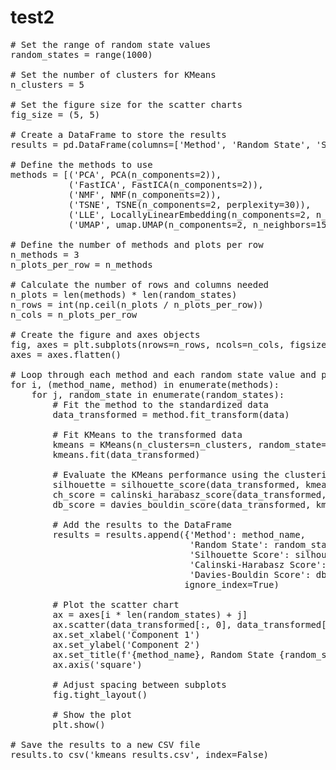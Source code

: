 # test2
<pre>
# Set the range of random state values
random_states = range(1000)

# Set the number of clusters for KMeans
n_clusters = 5

# Set the figure size for the scatter charts
fig_size = (5, 5)

# Create a DataFrame to store the results
results = pd.DataFrame(columns=['Method', 'Random State', 'Silhouette Score', 'Calinski-Harabasz Score', 'Davies-Bouldin Score'])

# Define the methods to use
methods = [('PCA', PCA(n_components=2)),
           ('FastICA', FastICA(n_components=2)),
           ('NMF', NMF(n_components=2)),
           ('TSNE', TSNE(n_components=2, perplexity=30)),
           ('LLE', LocallyLinearEmbedding(n_components=2, n_neighbors=10)),
           ('UMAP', umap.UMAP(n_components=2, n_neighbors=15, min_dist=0.1))]

# Define the number of methods and plots per row
n_methods = 3
n_plots_per_row = n_methods

# Calculate the number of rows and columns needed
n_plots = len(methods) * len(random_states)
n_rows = int(np.ceil(n_plots / n_plots_per_row))
n_cols = n_plots_per_row

# Create the figure and axes objects
fig, axes = plt.subplots(nrows=n_rows, ncols=n_cols, figsize=(n_cols * fig_size[0], n_rows * fig_size[1]))
axes = axes.flatten()

# Loop through each method and each random state value and plot the scatter chart
for i, (method_name, method) in enumerate(methods):
    for j, random_state in enumerate(random_states):
        # Fit the method to the standardized data
        data_transformed = method.fit_transform(data)

        # Fit KMeans to the transformed data
        kmeans = KMeans(n_clusters=n_clusters, random_state=random_state)
        kmeans.fit(data_transformed)

        # Evaluate the KMeans performance using the clustering metrics
        silhouette = silhouette_score(data_transformed, kmeans.labels_)
        ch_score = calinski_harabasz_score(data_transformed, kmeans.labels_)
        db_score = davies_bouldin_score(data_transformed, kmeans.labels_)

        # Add the results to the DataFrame
        results = results.append({'Method': method_name,
                                  'Random State': random_state,
                                  'Silhouette Score': silhouette,
                                  'Calinski-Harabasz Score': ch_score,
                                  'Davies-Bouldin Score': db_score},
                                 ignore_index=True)

        # Plot the scatter chart
        ax = axes[i * len(random_states) + j]
        ax.scatter(data_transformed[:, 0], data_transformed[:, 1], c=kmeans.labels_)
        ax.set_xlabel('Component 1')
        ax.set_ylabel('Component 2')
        ax.set_title(f'{method_name}, Random State {random_state}\nSilhouette Score: {silhouette:.2f}')
        ax.axis('square')
        
        # Adjust spacing between subplots
        fig.tight_layout()
        
        # Show the plot
        plt.show()

# Save the results to a new CSV file
results.to_csv('kmeans_results.csv', index=False)
</pre>
